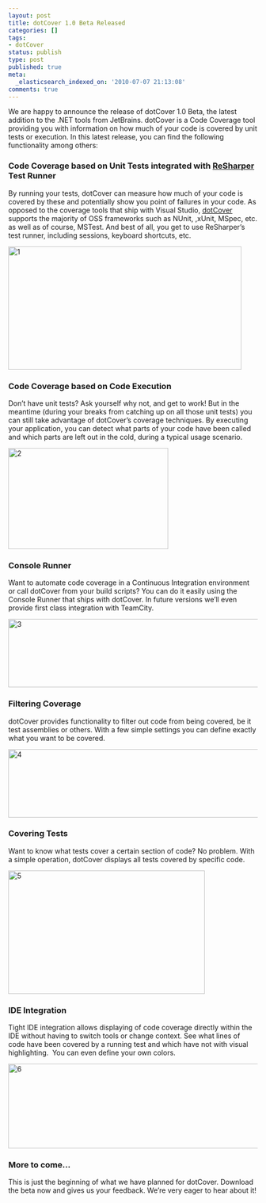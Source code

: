 ```yaml
---
layout: post
title: dotCover 1.0 Beta Released
categories: []
tags:
- dotCover
status: publish
type: post
published: true
meta:
  _elasticsearch_indexed_on: '2010-07-07 21:13:08'
comments: true
---
```

<p>We are happy to announce the release of dotCover 1.0 Beta, the latest addition to the .NET tools from JetBrains. dotCover is a Code Coverage tool providing you with information on how much of your code is covered by unit tests or execution. In this latest release, you can find the following functionality among others:</p> <h3>Code Coverage based on Unit Tests integrated with <a href="http://www.jetbrains.com/resharper">ReSharper</a> Test Runner</h3> <p>By running your tests, dotCover can measure how much of your code is covered by these and potentially show you point of failures in your code. As opposed to the coverage tools that ship with Visual Studio, <a href="http://www.jetbrains.com/dotcover">dotCover</a> supports the majority of OSS frameworks such as NUnit, ,xUnit, MSpec, etc. as well as of course, MSTest. And best of all, you get to use ReSharper’s test runner, including sessions, keyboard shortcuts, etc.</p> <p><a href="http://hhariri.files.wordpress.com/2010/11/120.png"><img style="border-bottom:0;border-left:0;display:inline;border-top:0;border-right:0;" title="1" border="0" alt="1" src="http://hhariri.files.wordpress.com/2010/11/1_thumb6.png" width="471" height="249"></a> </p> <h3>Code Coverage based on Code Execution</h3> <p>Don’t have unit tests? Ask yourself why not, and get to work! But in the meantime (during your breaks from catching up on all those unit tests) you can still take advantage of dotCover’s coverage techniques. By executing your application, you can detect what parts of your code have been called and which parts are left out in the cold, during a typical usage scenario.</p> <p><a href="http://hhariri.files.wordpress.com/2010/11/217.png"><img style="border-bottom:0;border-left:0;display:inline;border-top:0;border-right:0;" title="2" border="0" alt="2" src="http://hhariri.files.wordpress.com/2010/11/2_thumb5.png" width="323" height="204"></a> </p> <h3>Console Runner</h3> <p>Want to automate code coverage in a Continuous Integration environment or call dotCover from your build scripts? You can do it easily using the Console Runner that ships with dotCover. In future versions we’ll even provide first class integration with TeamCity.</p> <p><a href="http://hhariri.files.wordpress.com/2010/11/316.png"><img style="border-bottom:0;border-left:0;display:inline;border-top:0;border-right:0;" title="3" border="0" alt="3" src="http://hhariri.files.wordpress.com/2010/11/3_thumb5.png" width="644" height="138"></a> </p> <h3>Filtering Coverage</h3> <p>dotCover provides functionality to filter out code from being covered, be it test assemblies or others. With a few simple settings you can define exactly what you want to be covered.</p> <p><a href="http://hhariri.files.wordpress.com/2010/11/416.png"><img style="border-bottom:0;border-left:0;display:inline;border-top:0;border-right:0;" title="4" border="0" alt="4" src="http://hhariri.files.wordpress.com/2010/11/4_thumb5.png" width="644" height="138"></a> </p> <h3>Covering Tests</h3> <p>Want to know what tests cover a certain section of code? No problem. With a simple operation, dotCover displays all tests covered by specific code.</p> <p><a href="http://hhariri.files.wordpress.com/2010/11/516.png"><img style="border-bottom:0;border-left:0;display:inline;border-top:0;border-right:0;" title="5" border="0" alt="5" src="http://hhariri.files.wordpress.com/2010/11/5_thumb5.png" width="397" height="249"></a> </p> <h3>IDE Integration</h3> <p>Tight IDE integration allows displaying of code coverage directly within the IDE without having to switch tools or change context. See what lines of code have been covered by a running test and which have not with visual highlighting.&nbsp; You can even define your own colors.</p> <p><a href="http://hhariri.files.wordpress.com/2010/11/614.png"><img style="border-bottom:0;border-left:0;display:inline;border-top:0;border-right:0;" title="6" border="0" alt="6" src="http://hhariri.files.wordpress.com/2010/11/6_thumb3.png" width="546" height="171"></a> </p> <h3>More to come…</h3> <p>This is just the beginning of what we have planned for dotCover. Download the beta now and gives us your feedback. We’re very eager to hear about it!</p>

